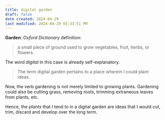 ```yaml
---
title: digital garden
draft: false
date created: 2024-04-29
last modified: 2024-04-29 03:33:51 PM
---
```


**Garden**:
*Oxford Dictionary* definition:
>a small piece of ground used to grow vegetables, fruit, herbs, or flowers.

The word *digital* in this case is already self-explanatory.

>The term digital garden pertains to a place wherein I could plant ideas. 

Now, the verb gardening is not merely limited to growing plants. Gardening could also be cutting grass, removing roots, trimming extraneous leaves from plants, etc.

Hence, the *plants* that I tend to in a digital garden are ideas that I would cut, trim, discard and develop over the long term.
